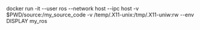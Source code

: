 docker run -it --user ros --network host --ipc host -v $PWD/source:/my_source_code -v /temp/.X11-unix:/tmp/.X11-uniw:rw --env DISPLAY my_ros
